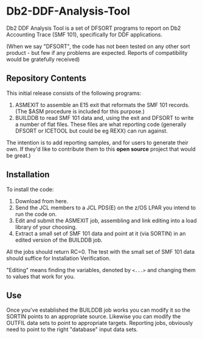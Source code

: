 # Db2-DDF-Analysis-Tool

Db2 DDF Analysis Tool is a set of DFSORT programs to report on Db2 Accounting Trace (SMF 101), specifically for DDF applications.

(When we say "DFSORT", the code has not been tested on any other sort product - but few if any problems are expected. Reports of compatibility would be gratefully received)

## Repository Contents

This initial release consists of the following programs:

1. ASMEXIT to assemble an E15 exit that reformats the SMF 101 records. (The $ASM procedure is included for this purpose.)
1. BUILDDB to read SMF 101 data and, using the exit and DFSORT to write a number of flat files. These files are what reporting code (generally DFSORT or ICETOOL but could be eg REXX) can run against.

The intention is to add reporting samples, and for users to generate their own. If they'd like to contribute them to this **open source** project that would be great.)

## Installation

To install the code:

1. Download from here.
1. Send the JCL members to a JCL PDS(E) on the z/OS LPAR you intend to run the code on.
1. Edit and submit the ASMEXIT job, assembling and link editing into a load library of your choosing.
1. Extract a small set of SMF 101 data and point at it (via SORTIN) in an edited version of the BUILDDB job.

All the jobs should return RC=0. The test with the small set of SMF 101 data should suffice for Installation Verification.

"Editing" means finding the variables, denoted by `<...>` and changing them to values that work for you.

## Use

Once you've established the BUILDDB job works you can modify it so the SORTIN points to an appropriate source. Likewise you can modify the OUTFIL data sets to point to appropriate targets.
Reporting jobs, obviously need to point to the right "database" input data sets.
